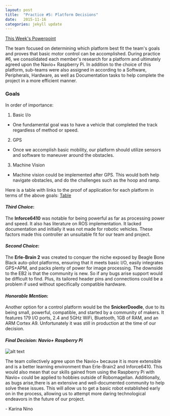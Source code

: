 ```yaml
---
layout: post
title:  "Practice #5: Platform Decisions"
date:   2015-11-16
categories: jekyll update
---
```


[This Week's
Powerpoint](https://docs.google.com/presentation/d/1lXwgx6CmjfgPG5dmoYTXs09DMjWjsoz3uhJZBkoQ8WQ/edit)

The team focused on determining which platform best fit the team's goals and
proves that basic motor control can be accomplished. During practice #6, we
consolidated each member's research for a platform and ultimately agreed upon
the Navio+ Raspberry Pi. In addition to the choice of this platform, sub-teams
were also assigned in according to a Software, Peripherals, Hardware, as well as
Documentation tasks to help complete the project in a more efficient manner.
  
### Goals

In order of importance:

1. Basic I/o
  * One fundamental goal was to have a vehicle that completed the track
   regardless of method or speed.
2. GPS
  * Once we accomplish basic mobility, our platform should utilize sensors and
  software to maneuver around the obstacles.
3. Machine Vision
  * Machine vision could be implemented after GPS. This would both help
  navigate obstacles, and do the challenges such as the hoop and ramp.

Here is a table with links to the proof of application for each platform in
terms of the above goals:
[Table](https://docs.google.com/document/d/1b8Je1e7etTIbmG10YwVUiDANtwDea94KqdYbaGUoQ6s/edit)
  
#### *Third Choice*:
The **Inforce6410** was notable for being powerful as far as processing power
and speed. It also has literature on ROS implementation. It lacked documentation
and initially it was not made for robotic vehicles. These factors made this
controller an unsuitable fit for our team and project. 
  
#### *Second Choice*:
The **Erle-Brain 2** was created to conquer the niche exposed by Beagle Bone
Black auto-pilot platforms, ensuring that it meets basic I/O, easily integrates
GPS+APM, and packs plenty of power for image processing. The downside to the EB2
is that the community is new. So if any bugs arise support would be difficult to
find. Plus, its tailored header pins and connections could be a problem if used
without specifically compatible hardware.
  
#### *Honorable Mention*:
Another option for a control platform would be the **SnickerDoodle**, due to its 
being small, powerful, compatible, and started by a community of makers. It 
features 179 I/O ports, 2.4 and 5GHz WiFi, Bluetooth, 1GB of RAM, and an ARM
Cortex A9. Unfortunately it was still in production at the time of our decision.
 
#### *Final Decision: Navio+ Raspberry Pi*

![alt
text](http://i.imgur.com/p1A1jy0.png
"Logo Title Text 1")


The team collectively agree upon the Navio+ because it is more extensible and is a
better learning environment than Erle-Brain2 and Inforce6410. This would also
mean that our skills gained from using the Raspberry Pi with Navio+ could be
applied to hobbies outside of Robomagellan. Additionally, as bugs arise,there is
an extensive and well-documented community to help solve these issues. This will allow us to get a basic
robot established early on in the process, allowing us to attempt more daring
technological endeavors in the future of our project.
  
\- Karina Nino
